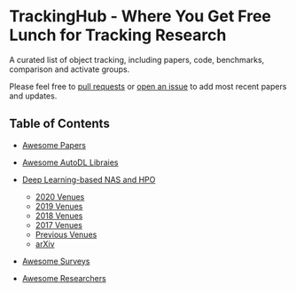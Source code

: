 # TrackingHub - Where You Get Free Lunch for Tracking Research

A curated list of object tracking, including papers, code, benchmarks, comparison and activate groups. 

Please feel free to [pull requests](https://github.com/penghouwen/TrackingHub/pulls) or [open an issue](https://github.com/penghouwen/TrackingHub/issues) to add most recent papers and updates.

## Table of Contents

- [Awesome Papers](#awesome-papers)

- [Awesome AutoDL Libraies](#awesome-autodl-libraies)

- [Deep Learning-based NAS and HPO](#deep-learning-based-nas-and-hpo)
  - [2020 Venues](#2020)
  - [2019 Venues](#2019)
  - [2018 Venues](#2018)
  - [2017 Venues](#2017)
  - [Previous Venues](#2012-2016)
  - [arXiv](#arxiv)

- [Awesome Surveys](#awesome-surveys)

- [Awesome Researchers](#awesome-blogs)
